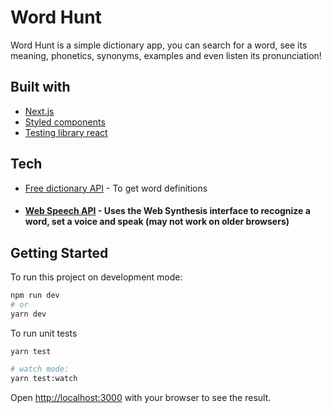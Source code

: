# Word Hunt

Word Hunt is a simple dictionary app, you can search for a word, see its meaning, phonetics, synonyms, examples and even listen its pronunciation!

## Built with
- [Next.js](https://nextjs.org/)
- [Styled components](https://styled-components.com/)
- [Testing library react](https://testing-library.com/)

## Tech
- [Free dictionary API](https://github.com/meetDeveloper/freeDictionaryAPI) - To get word definitions
 - #### [Web Speech API](https://developer.mozilla.org/en-US/docs/Web/API/Web_Speech_API) - Uses the Web Synthesis interface to recognize a word, set a voice and speak (may not work on older browsers)


## Getting Started

To run this project on development mode:

```bash
npm run dev
# or
yarn dev
```

To run unit tests
```bash
yarn test

# watch mode:
yarn test:watch
```

Open [http://localhost:3000](http://localhost:3000) with your browser to see the result.

